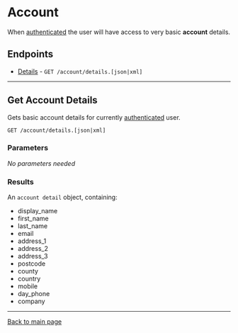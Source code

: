 # Account

When [authenticated](./authentication.md) the user will have access to very basic **account** details.

## Endpoints

* [Details](#get-account-details) - `GET /account/details.[json|xml]`


*******************

## Get Account Details

Gets basic account details for currently [authenticated](./authentication.md) user.

```
GET /account/details.[json|xml]
```

### Parameters

*No parameters needed*

### Results

An `account detail` object, containing:
   - display_name
   - first_name
   - last_name
   - email
   - address_1
   - address_2
   - address_3
   - postcode
   - county
   - country
   - mobile
   - day_phone
   - company   


******************

[Back to main page](../README.md)

